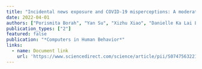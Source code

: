 ```yaml
---
title: "Incidental news exposure and COVID-19 misperceptions: A moderated-mediation model"
date: 2022-04-01
authors: ["Porismita Borah", "Yan Su", "Xizhu Xiao", "Danielle Ka Lai Lee"]
publication_types: ["2"]
featured: false
publication: "*Computers in Human Behavior*"
links:
  - name: Document link
    url: 'https://www.sciencedirect.com/science/article/pii/S0747563221004969'
---
```

